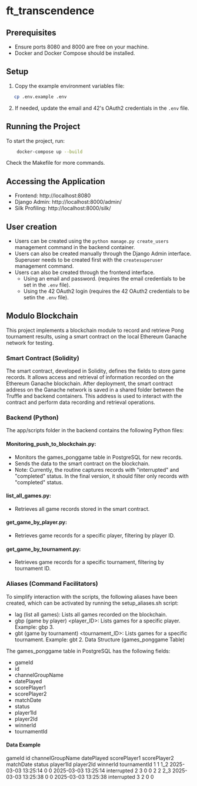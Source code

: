 # ft_transcendence

## Prerequisites

- Ensure ports 8080 and 8000 are free on your machine.
- Docker and Docker Compose should be installed.

## Setup

1. Copy the example environment variables file:
```sh
   cp .env.example .env
```
2. If needed, update the email and 42's OAuth2 credentials in the `.env` file.


## Running the Project
To start the project, run:

```sh
	docker-compose up --build
```
Check the Makefile for more commands.

## Accessing the Application

- Frontend: http://localhost:8080
- Django Admin: http://localhost:8000/admin/
- Silk Profiling: http://localhost:8000/silk/

## User creation

- Users can be created using the `python manage.py create_users` management command in the backend container.
- Users can also be created manually through the Django Admin interface. Superuser needs to be created first with the `createsuperuser` management command.
- Users can also be created through the frontend interface.
	- Using an email and password. (requires the email credentials to be set in the `.env` file).
	- Using the 42 OAuth2 login (requires the 42 OAuth2 credentials to be setin the `.env` file).

## Modulo Blockchain
This project implements a blockchain module to record and retrieve Pong tournament results, using a smart contract on the local Ethereum Ganache network for testing.

### Smart Contract (Solidity)

The smart contract, developed in Solidity, defines the fields to store game records.
It allows access and retrieval of information recorded on the Ethereum Ganache blockchain.
After deployment, the smart contract address on the Ganache network is saved in a shared folder between the Truffle and backend containers.
This address is used to interact with the contract and perform data recording and retrieval operations.

### Backend (Python)

The app/scripts folder in the backend contains the following Python files:

#### Monitoring_push_to_blockchain.py:
* Monitors the games_ponggame table in PostgreSQL for new records.
* Sends the data to the smart contract on the blockchain.
* Note: Currently, the routine captures records with "interrupted" and "completed" status. In the final version, it should filter only records with "completed" status.
#### list_all_games.py:
* Retrieves all game records stored in the smart contract.
#### get_game_by_player.py:
* Retrieves game records for a specific player, filtering by player ID.
#### get_game_by_tournament.py:
* Retrieves game records for a specific tournament, filtering by tournament ID.

### Aliases (Command Facilitators)

To simplify interaction with the scripts, the following aliases have been created, which can be activated by running the setup_aliases.sh script:

* lag (list all games): Lists all games recorded on the blockchain.
* gbp (game by player) <player_ID>: Lists games for a specific player. Example: gbp 3.
* gbt (game by tournament) <tournament_ID>: Lists games for a specific tournament. Example: gbt 2.
Data Structure (games_ponggame Table)

The games_ponggame table in PostgreSQL has the following fields:
* gameId
* id
* channelGroupName
* datePlayed
* scorePlayer1
* scorePlayer2
* matchDate
* status
* player1Id
* player2Id
* winnerId
* tournamentId

#### Data Example
gameId  id      channelGroupName        datePlayed            scorePlayer1  scorePlayer2  matchDate             status          player1Id       player2Id       winnerId        tournamentId
1       1       1_2                     2025-03-03 13:25:14   0             0             2025-03-03 13:25:14   interrupted     2               3               0               0
2       2       2_3                     2025-03-03 13:25:38   0             0             2025-03-03 13:25:38   interrupted     3               2               0               0